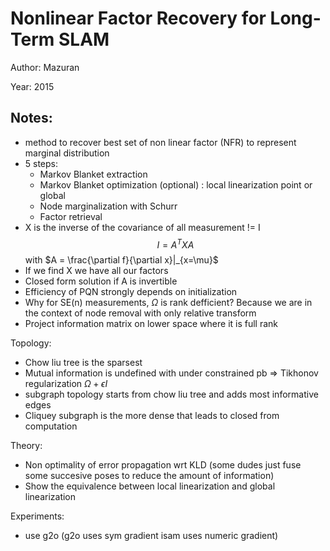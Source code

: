 # Nonlinear Factor Recovery for Long-Term SLAM

Author: Mazuran

Year: 2015

Notes:
---
* method to recover best set of non linear factor (NFR) to represent marginal distribution
* 5 steps:
    * Markov Blanket extraction
    * Markov Blanket optimization (optional) : local linearization point or global 
    * Node marginalization with Schurr
    * Factor retrieval
* X is the inverse of the covariance of all measurement != I
$$
I = A^T X A
$$
with $A = \frac{\partial f}{\partial x}|_{x=\mu}$
* If we find X we have all our factors
* Closed form solution if A is invertible
* Efficiency of PQN strongly depends on initialization
* Why for SE(n) measurements, $\Omega$ is rank defficient? Because we are in the context of node removal with only relative transform
* Project information matrix on lower space where it is full rank

Topology:
* Chow liu tree is the sparsest
* Mutual information is undefined with under constrained pb => Tikhonov regularization $\Omega + \epsilon I$ 
* subgraph topology starts from chow liu tree and adds most informative edges
* Cliquey subgraph is the more dense that leads to closed from computation

Theory:
* Non optimality of error propagation wrt KLD (some dudes just fuse some succesive poses to reduce the amount of information)
* Show the equivalence between local linearization and global linearization

Experiments:
* use g2o (g2o uses sym gradient isam uses numeric gradient)